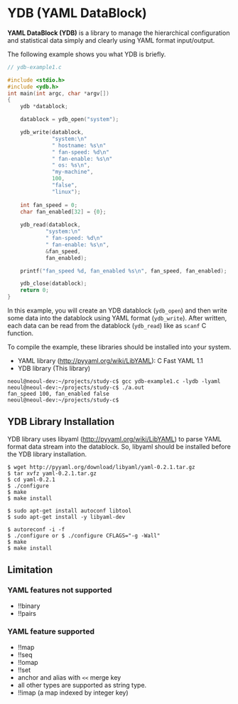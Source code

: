 # YDB (YAML DataBlock)

**YAML DataBlock (YDB)** is a library to manage the hierarchical configuration and statistical data simply and clearly using YAML format input/output.

The following example shows you what YDB is briefly.


``` c
// ydb-example1.c

#include <stdio.h>
#include <ydb.h>
int main(int argc, char *argv[])
{
    ydb *datablock;

    datablock = ydb_open("system");

    ydb_write(datablock,
              "system:\n"
              " hostname: %s\n"
              " fan-speed: %d\n"
              " fan-enable: %s\n"
              " os: %s\n",
              "my-machine",
              100,
              "false",
              "linux");
    
    int fan_speed = 0;
    char fan_enabled[32] = {0};
    
    ydb_read(datablock,
            "system:\n"
            " fan-speed: %d\n"
            " fan-enable: %s\n",
            &fan_speed,
            fan_enabled);

    printf("fan_speed %d, fan_enabled %s\n", fan_speed, fan_enabled);

    ydb_close(datablock);
    return 0;
}
```

In this example, you will create an YDB datablock (`ydb_open`) and then write some data into the datablock using YAML format (`ydb_write`). After written, each data can be read from the datablock (`ydb_read`) like as `scanf` C function.

To compile the example, these libraries should be installed into your system.

- YAML library (http://pyyaml.org/wiki/LibYAML): C Fast YAML 1.1
- YDB library (This library)

```shell
neoul@neoul-dev:~/projects/study-c$ gcc ydb-example1.c -lydb -lyaml
neoul@neoul-dev:~/projects/study-c$ ./a.out 
fan_speed 100, fan_enabled false
neoul@neoul-dev:~/projects/study-c$
```


## YDB Library Installation

YDB library uses libyaml (http://pyyaml.org/wiki/LibYAML) to parse YAML format data stream into the datablock. So, libyaml should be installed before the YDB library installation. 

```
$ wget http://pyyaml.org/download/libyaml/yaml-0.2.1.tar.gz
$ tar xvfz yaml-0.2.1.tar.gz
$ cd yaml-0.2.1
$ ./configure
$ make
$ make install
```

```shell
$ sudo apt-get install autoconf libtool
$ sudo apt-get install -y libyaml-dev
```


```shell
$ autoreconf -i -f
$ ./configure or $ ./configure CFLAGS="-g -Wall"
$ make
$ make install
```

## Limitation

### YAML features not supported

- !!binary
- !!pairs

### YAML feature supported

- !!map
- !!seq
- !!omap
- !!set
- anchor and alias with `<<` merge key
- all other types are supported as string type.
- !!imap (a map indexed by integer key)
